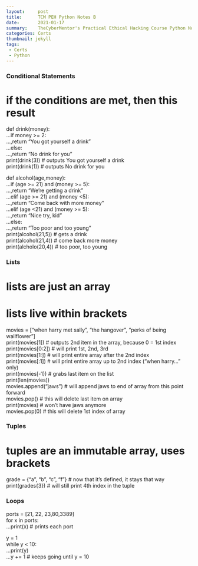 ```yaml
---
layout:     post
title:      TCM PEH Python Notes B
date:       2021-01-17
summary:    TheCyberMentor's Practical Ethical Hacking Course Python Notes block B
categories: Certs
thumbnail: jekyll
tags:
 - Certs
 - Python
---
```



<h3 class="code-line" data-line-start=0 data-line-end=1 ><a id="Conditional_Statements_0"></a>Conditional Statements</h3>
<h1 class="code-line" data-line-start=1 data-line-end=2 ><a id="if_the_conditions_are_met_then_this_result_1"></a>if the conditions are met, then this result</h1>
<p class="has-line-data" data-line-start="3" data-line-end="10">def drink(money):<br>
…if money &gt;= 2:<br>
…,return “You got yourself a drink”<br>
…else:<br>
…,return “No drink for you”<br>
print(drink(3)) # outputs You got yourself a drink<br>
print(drink(1)) # outputs No drink for you</p>
<p class="has-line-data" data-line-start="11" data-line-end="23">def alcohol(age,money):<br>
…if (age &gt;= 21) and (money &gt;= 5):<br>
…,return “We’re getting a drink”<br>
…elif (age &gt;= 21) and (money &lt;5):<br>
…,return “Come back with more money”<br>
…elif (age &lt;21) and (money &gt;= 5):<br>
…,return “Nice try, kid”<br>
…else:<br>
…,return “Too poor and too young”<br>
print(alcohol(21,5)) # gets a drink<br>
print(alcohol(21,4)) # come back more money<br>
print(alcholo(20,4)) # too poor, too young</p>
<h3 class="code-line" data-line-start=25 data-line-end=26 ><a id="Lists_25"></a>Lists</h3>
<h1 class="code-line" data-line-start=26 data-line-end=27 ><a id="lists_are_just_an_array_26"></a>lists are just an array</h1>
<h1 class="code-line" data-line-start=27 data-line-end=28 ><a id="lists_live_within_brackets_27"></a>lists live within brackets</h1>
<p class="has-line-data" data-line-start="28" data-line-end="39">movies = [“when harry met sally”, “the hangover”, “perks of being wallflower”]<br>
print(movies[1]) # outputs 2nd item in the array, because 0 = 1st index<br>
print(movies[0:2]) # will print 1st, 2nd, 3rd<br>
print(movies[1:]) # will print entire array after the 2nd index<br>
print(movies[:1]) # will print entire array up to 2nd index (“when harry…” only)<br>
print(movies[-1)) # grabs last item on the list<br>
print(len(movies))<br>
movies.append(“jaws”) # will append jaws to end of array from this point forward<br>
movies.pop() # this will delete last item on array<br>
print(movies) # won’t have jaws anymore<br>
movies.pop(0) # this will delete 1st index of array</p>
<h3 class="code-line" data-line-start=41 data-line-end=42 ><a id="Tuples_41"></a>Tuples</h3>
<h1 class="code-line" data-line-start=42 data-line-end=43 ><a id="tuples_are_an_immutable_array_uses_brackets_42"></a>tuples are an immutable array, uses brackets</h1>
<p class="has-line-data" data-line-start="43" data-line-end="45">grade = {“a”, “b”, “c”, “f”} # now that it’s defined, it stays that way<br>
print(grades{3}) # will still print 4th index in the tuple</p>
<h3 class="code-line" data-line-start=47 data-line-end=48 ><a id="Loops_47"></a>Loops</h3>
<p class="has-line-data" data-line-start="48" data-line-end="51">ports = [21, 22, 23,80,3389]<br>
for x in ports:<br>
…print(x) # prints each port</p>
<p class="has-line-data" data-line-start="52" data-line-end="56">y = 1<br>
while y &lt; 10:<br>
…print(y)<br>
…y += 1 # keeps going until y = 10</p>

